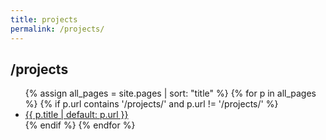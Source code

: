 ```yaml
---
title: projects
permalink: /projects/
---
```


## /projects
<ul>
{% assign all_pages = site.pages | sort: "title" %}
{% for p in all_pages %}
  {% if p.url contains '/projects/' and p.url != '/projects/' %}
    <li><a href="{{ p.url | relative_url }}">{{ p.title | default: p.url }}</a></li>
  {% endif %}
{% endfor %}
</ul>
